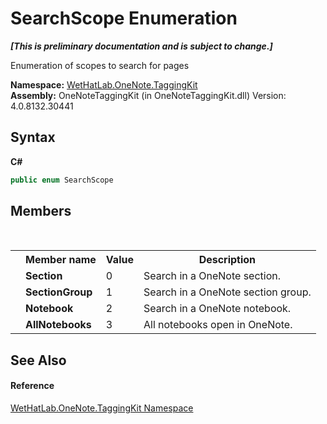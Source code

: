 # SearchScope Enumeration
 _**\[This is preliminary documentation and is subject to change.\]**_

Enumeration of scopes to search for pages

**Namespace:**&nbsp;<a href="4e00c8ac-fc03-0e6d-d2fd-b2c7565a9aa0.md">WetHatLab.OneNote.TaggingKit</a><br />**Assembly:**&nbsp;OneNoteTaggingKit (in OneNoteTaggingKit.dll) Version: 4.0.8132.30441

## Syntax

**C#**<br />
``` C#
public enum SearchScope
```


## Members
&nbsp;<table><tr><th></th><th>Member name</th><th>Value</th><th>Description</th></tr><tr><td /><td target="F:WetHatLab.OneNote.TaggingKit.SearchScope.Section">**Section**</td><td>0</td><td>Search in a OneNote section.</td></tr><tr><td /><td target="F:WetHatLab.OneNote.TaggingKit.SearchScope.SectionGroup">**SectionGroup**</td><td>1</td><td>Search in a OneNote section group.</td></tr><tr><td /><td target="F:WetHatLab.OneNote.TaggingKit.SearchScope.Notebook">**Notebook**</td><td>2</td><td>Search in a OneNote notebook.</td></tr><tr><td /><td target="F:WetHatLab.OneNote.TaggingKit.SearchScope.AllNotebooks">**AllNotebooks**</td><td>3</td><td>All notebooks open in OneNote.</td></tr></table>

## See Also


#### Reference
<a href="4e00c8ac-fc03-0e6d-d2fd-b2c7565a9aa0.md">WetHatLab.OneNote.TaggingKit Namespace</a><br />